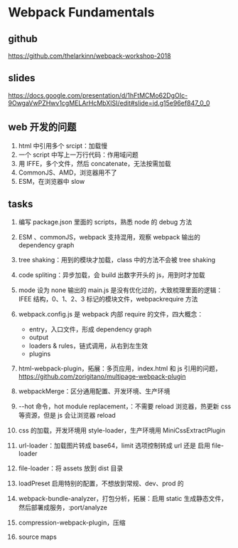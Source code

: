 # Webpack Fundamentals

## github

https://github.com/thelarkinn/webpack-workshop-2018

## slides

https://docs.google.com/presentation/d/1hFtMCMo62DgOIc-9OwgaVwPZHwv1cgMELArHcMbXlSI/edit#slide=id.g15e96ef847_0_0

## web 开发的问题

1. html 中引用多个 srcipt：加载慢
2. 一个 script 中写上一万行代码：作用域问题
3. 用 IFFE，多个文件，然后 concatenate，无法按需加载
4. CommonJS、AMD，浏览器用不了
5. ESM，在浏览器中 slow

## tasks

1. 编写 package.json 里面的 scripts，熟悉 node 的 debug 方法
2. ESM 、commonJS，webpack 支持混用，观察 webpack 输出的 dependency graph
3. tree shaking：用到的模块才加载，class 中的方法不会被 tree shaking
4. code spliting：异步加载，会 build 出数字开头的 js，用到时才加载
5. mode 设为 none 输出的 main.js 是没有优化过的，大致梳理里面的逻辑：IFEE 结构，0、1、2、3 标记的模块文件，webpackrequire 方法
6. webpack.config.js 是 webpack 内部 require 的文件，四大概念：

   - entry，入口文件，形成 dependency graph
   - output
   - loaders & rules，链式调用，从右到左生效
   - plugins

7. html-webpack-plugin，拓展：多页应用，index.html 和 js 引用的问题，https://github.com/zorigitano/multipage-webpack-plugin
8. webpackMerge：区分通用配置、开发环境、生产环境
9. --hot 命令，hot module replacement，：不需要 reload 浏览器，热更新 css 等资源，但是 js 会让浏览器 reload
10. css 的加载，开发环境用 style-loader，生产环境用 MiniCssExtractPlugin
11. url-loader：加载图片转成 base64，limit 选项控制转成 url 还是 启用 file-loader
12. file-loader：将 assets 放到 dist 目录
13. loadPreset 启用特别的配置，不想放到常规、dev、prod 的
14. webpack-bundle-analyzer，打包分析，拓展：启用 static 生成静态文件，然后部署成服务，:port/analyze
15. compression-webpack-plugin，压缩
16. source maps
